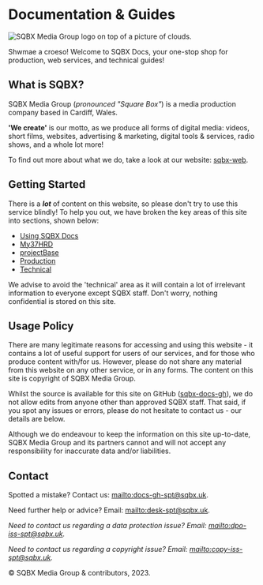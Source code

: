<!-- Referenced links -->
[sqbx-web]: https://sqbx.uk
[sqbx-spt]: https://support.sqbx.uk
[sqbx-cdn]: https://cdn.sqbx.uk
[37hrd-web]: https://37hrd.uk
[my37hrd]: https://my.37hrd.uk
[my37hrd-login]: https://my.37hrd.uk/auth/login
[my37hrd-selfreg]: https://my.37hrd.uk/auth/join
[my37hrd-pwd]: https://my.37hrd.uk/auth/pwdreset
[sqbx-docs-gh]: https://github.com/sqbxmediagroup/docs

# Documentation & Guides

![SQBX Media Group logo on top of a picture of clouds.](https://cdn.37hrd.uk/imgstor/SQBX-MG-TEIFI.jpg "SQBX Media Group")

Shwmae a croeso! Welcome to SQBX Docs, your one-stop shop for production, web services, and technical guides!



## What is SQBX?
SQBX Media Group (_pronounced "Square Box"_) is a media production company based in Cardiff, Wales.

__'We create'__ is our motto, as we produce all forms of digital media: videos, short films, websites, advertising & marketing, digital tools & services, radio shows, and a whole lot more!

To find out more about what we do, take a look at our website: [sqbx-web].

## Getting Started
There is a **_lot_** of content on this website, so please don't try to use this service blindly! To help you out, we have broken the key areas of this site into sections, shown below:

- [Using SQBX Docs](/about-docs)
- [My37HRD](/my37hrd)
- [projectBase](/projectbase)
- [Production](/production)
- [Technical](/technical)

We advise to avoid the 'technical' area as it will contain a lot of irrelevant information to everyone except SQBX staff. Don't worry, nothing confidential is stored on this site.

## Usage Policy
There are many legitimate reasons for accessing and using this website - it contains a lot of useful support for users of our services, and for those who produce content with/for us. However, please do not share any material from this website on any other service, or in any forms. The content on this site is copyright of SQBX Media Group.

Whilst the source is available for this site on GitHub ([sqbx-docs-gh]), we do not allow edits from anyone other than approved SQBX staff. That said, if you spot any issues or errors, please do not hesitate to contact us - our details are below.

Although we do endeavour to keep the information on this site up-to-date, SQBX Media Group and its partners cannot and will not accept any responsibility for inaccurate data and/or liabilities.

## Contact
Spotted a mistake? Contact us: [mailto:docs-gh-spt@sqbx.uk](docs-gh-spt@sqbx.uk).

Need further help or advice? Email: [mailto:desk-spt@sqbx.uk](desk-spt@sqbx.uk).


_Need to contact us regarding a data protection issue? Email: [mailto:dpo-iss-spt@sqbx.uk](dpo-iss-spt@sqbx.uk)._

_Need to contact us regarding a copyright issue? Email: [mailto:copy-iss-spt@sqbx.uk](copy-iss-spt@sqbx.uk)._


&copy; SQBX Media Group & contributors, 2023.
